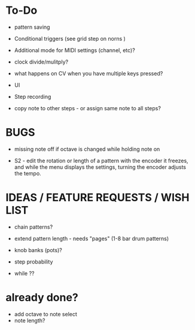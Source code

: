 # To-Do 

* pattern saving

* Conditional triggers (see grid step on norns )

* Additional mode for MIDI settings (channel, etc)?

* clock divide/mulitply?

* what happens on CV when you have multiple keys pressed?

* UI

* Step recording

* copy note to other steps - or assign same note to all steps?


# BUGS

* missing note off if octave is changed while holding note on

* S2 - edit the rotation or length of a pattern with the encoder it freezes, and while the menu displays the settings, turning the encoder adjusts the tempo.


# IDEAS / FEATURE REQUESTS / WISH LIST

* chain patterns?

* extend pattern length - needs "pages" (1-8 bar drum patterns)

* knob banks (pots)?

* step probability

* while ??


# already done?

* add octave to note select
* note length?

